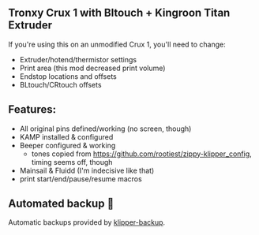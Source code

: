 ## Tronxy Crux 1 with Bltouch + Kingroon Titan Extruder
If you're using this on an unmodified Crux 1, you'll need to change:
- Extruder/hotend/thermistor settings
- Print area (this mod decreased print volume)
- Endstop locations and offsets
- BLtouch/CRtouch offsets

## Features:
- All original pins defined/working (no screen, though)
- KAMP installed & configured
- Beeper configured & working
  - tones copied from https://github.com/rootiest/zippy-klipper_config, timing seems off, though
- Mainsail & Fluidd (I'm indecisive like that)
- print start/end/pause/resume macros


## Automated backup 💾
Automatic backups provided by [klipper-backup](https://github.com/Staubgeborener/klipper-backup).
